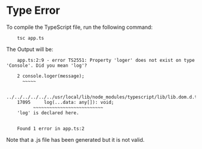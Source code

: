 # Type Error

To compile the TypeScript file, run the following command:

		tsc app.ts

The Output will be:

		app.ts:2:9 - error TS2551: Property 'loger' does not exist on type 'Console'. Did you mean 'log'?

		2 console.loger(message);
          ~~~~~

  		../../../../../../usr/local/lib/node_modules/typescript/lib/lib.dom.d.ts:17095:5
    	17095     log(...data: any[]): void;
              ~~~~~~~~~~~~~~~~~~~~~~~~~~
    	'log' is declared here.


		Found 1 error in app.ts:2

Note that a .js file has been generated but it is not valid.
